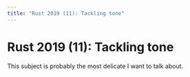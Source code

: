```yaml
---
title: "Rust 2019 (11): Tackling tone"
---
```


# Rust 2019 (11): Tackling tone

This subject is probably the most delicate I want to talk about.
